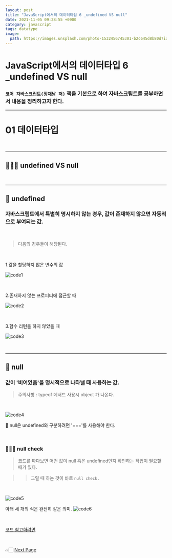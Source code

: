 ```yaml
---
layout: post
title: "JavaScript에서의 데이터타입 6 _undefined VS null"
date: 2021-11-05 09:28:55 +0900
category: javascript
tags: datatype
image:
  path: https://images.unsplash.com/photo-1532456745301-b2c645d8b80d?ixid=MnwxMjA3fDB8MHxwaG90by1wYWdlfHx8fGVufDB8fHx8&ixlib=rb-1.2.1&auto=format&fit=crop&w=1974&q=80
---
```


# JavaScript에서의 데이터타입 6 \_undefined VS null

### `코어 자바스크립트(정재남 저)` 책을 기본으로 하여 자바스크립트를 공부하면서 내용을 정리하고자 한다.

---

# 01 데이터타입

<br>

---

## 👨🏻‍💻 undefined VS null

<br>

---

## 🤪 undefined

### **자바스크립트에서 특별히 명시하지 않는 경우, 값이 존재하지 않으면 자동적으로 부여되는 값.**

<br>

> 다음의 경우들이 해당된다.

<br>

1.값을 할당하지 않은 변수의 값

![code1](https://user-images.githubusercontent.com/79234473/140304137-86eb946e-e8b1-4da8-9728-61d38ef67d84.png)

<br>

2.존재하지 않는 프로퍼티에 접근할 때

![code2](https://user-images.githubusercontent.com/79234473/140304274-89090758-913a-4a9f-bdc8-f42540f27c6e.png)

<br>

3.함수 리턴을 하지 않았을 때

![code3](https://user-images.githubusercontent.com/79234473/140304281-a1c9fbba-730b-422b-9f30-9e2c79a15ed4.png)

<br>

---

## 🤪 null

### **값이 '비어있음'을 명시적으로 나타낼 때 사용하는 값.**

> 주의사항 : typeof 메서드 사용시 object 가 나온다.

<br>

![code4](https://user-images.githubusercontent.com/79234473/140304285-a88e80fd-4ca1-4982-93c1-bd6cc01994a1.png)

🤔 null은 undefined와 구분하려면 '==='를 사용해야 한다.

<br>

### 🕵🏼‍♂️ **null check**

> 코드를 짜다보면 어떤 값이 null 혹은 undefined인지 확인하는 작업이 필요할 때가 있다.

> > 그럴 때 하는 것이 바로 `null check.`

<br>

![code5](https://user-images.githubusercontent.com/79234473/140304288-04d216bd-0069-4c12-ace7-35a97bd12159.png)

아래 세 개의 식은 완전히 같은 의미.
![code6](https://user-images.githubusercontent.com/79234473/140304297-87f67012-9973-4134-8c1b-d7cd5a3b5c6d.png)

<br>

[코드 참고하려면](https://github.com/Gryffindor0ne/studyNote/blob/main/JavaScript/DataType6.md)

<br>

👉🏻 [Next Page](https://gryffindor0ne.github.io/javascript/2021-11-06-ExecutionContext/)
